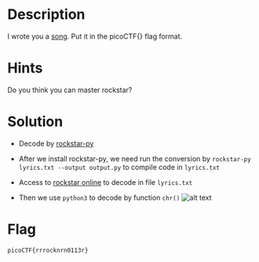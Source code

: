 # Description

I wrote you a [song](https://jupiter.challenges.picoctf.org/static/c594d8d915de0129d92b4c41e25a2313/lyrics.txt). Put it in the picoCTF{} flag format.

# Hints

Do you think you can master rockstar?

# Solution

- Decode by [rockstar-py](https://web.archive.org/web/20190101232934/https://github.com/yanorestes/rockstar-py)   
- After we install rockstar-py, we need run the conversion by  `rockstar-py lyrics.txt --output output.py` to compile code in `lyrics.txt`

- Access to [rockstar online](https://codewithrockstar.com/online) to decode in file `lyrics.txt`

- Then we use `python3` to decode by function `chr()`
![alt text](/image/1.png)

# Flag
`picoCTF{rrrocknrn0113r}`
